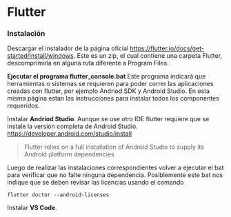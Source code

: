 # Flutter

### Instalación
Descargar el instalador de la página oficial https://flutter.io/docs/get-started/install/windows. Este es un zip, el cual contiene una carpeta Flutter, descomprimirla en alguna ruta diferente a Program Files.

**Ejecutar el programa flutter_console.bat**
Este programa indicará que herramientas o sistemas se requieren para poder correr las aplicaciones creadas con flutter, por ejemplo Andriod SDK y Android Studio. En esta misma página estan las instrucciones para instalar todos los componentes requeridos.

Instalar **Andriod Studio**. Aunque se use otro IDE flutter requiere que se instale la versión completa de Android Studio. https://developer.android.com/studio/install

> Flutter relies on a full installation of Android Studio to supply its Android platform dependencies

Luego de realizar las instalaciones correspondientes volver a ejecutar el bat para verificar que no falte ninguna dependencia. Posiblemente este bat nos indique que se deben revisar las licencias usando el comando 

```
flutter doctor --android-licenses
```

Instalar **VS Code**.

